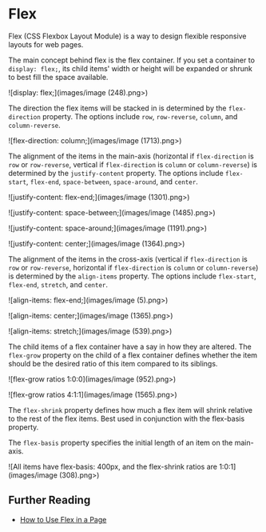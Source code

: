 # Flex

Flex (CSS Flexbox Layout Module) is a way to design flexible responsive layouts for web pages.

The main concept behind flex is the flex container. If you set a container to `display: flex;`, its child items' width or height will be expanded or shrunk to best fill the space available.

![display: flex;](images/image (248).png>)

The direction the flex items will be stacked in is determined by the `flex-direction` property. The options include `row`, `row-reverse`, `column`, and `column-reverse`.

![flex-direction: column;](images/image (1713).png>)

The alignment of the items in the main-axis (horizontal if `flex-direction` is `row` or `row-reverse`, vertical if `flex-direction` is `column` or `column-reverse`) is determined by the `justify-content` property. The options include `flex-start`, `flex-end`, `space-between`, `space-around`, and `center`.

![justify-content: flex-end;](images/image (1301).png>)

![justify-content: space-between;](images/image (1485).png>)

![justify-content: space-around;](images/image (1191).png>)

![justify-content: center;](images/image (1364).png>)

The alignment of the items in the cross-axis (vertical if `flex-direction` is `row` or `row-reverse`, horizontal if `flex-direction` is `column` or `column-reverse`) is determined by the `align-items` property. The options include `flex-start`, `flex-end`, `stretch`, and `center`.

![align-items: flex-end;](images/image (5).png>)

![align-items: center;](images/image (1365).png>)

![align-items: stretch;](images/image (539).png>)

The child items of a flex container have a say in how they are altered. The `flex-grow` property on the child of a flex container defines whether the item should be the desired ratio of this item compared to its siblings.

![flex-grow ratios 1:0:0](images/image (952).png>)

![flex-grow ratios 4:1:1](images/image (1565).png>)

The `flex-shrink` property defines how much a flex item will shrink relative to the rest of the flex items. Best used in conjunction with the flex-basis property.

The `flex-basis` property specifies the initial length of an item on the main-axis.

![All items have flex-basis: 400px, and the flex-shrink ratios are 1:0:1](images/image (308).png>)

## Further Reading

* [How to Use Flex in a Page](../../how-tos/apps/use-flex.md)


